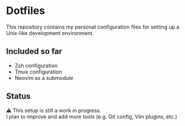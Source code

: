 # Dotfiles

This repository contains my personal configuration files for setting up a Unix-like development environment.

## Included so far

- Zsh configuration
- Tmux configuration
- Neovim as a submodule

## Status

⚠️ This setup is still a work in progress.  
I plan to improve and add more tools (e.g. Git config, Vim plugins, etc.)
